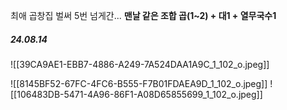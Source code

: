 최애 곱창집 벌써 5번 넘게간...
**맨날 같은 조합 곱(1~2) + 대1 + 열무국수1**

##### 24.08.14

![[39CA9AE1-EBB7-4886-A249-7A524DAA1A9C_1_102_o.jpeg]]

![[8145BF52-67FC-4FC6-B555-F7B01FDAEA9D_1_102_o.jpeg]]
![[106483DB-5471-4A96-86F1-A08D65855699_1_102_o.jpeg]]

